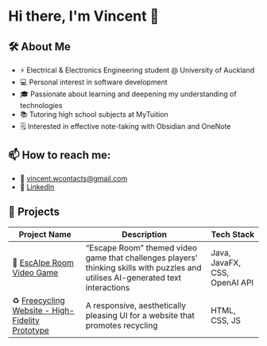 # Hi there, I'm Vincent 👋

## 🛠️ About Me

- ⚡ Electrical & Electronics Engineering student @ University of Auckland
- 💻 Personal interest in software development
- 🎓 Passionate about learning and deepening my understanding of technologies
- 📚 Tutoring high school subjects at MyTuition
- 🗒️ Interested in effective note-taking with Obsidian and OneNote

## 📫 How to reach me:

- 📧 vincent.wcontacts@gmail.com
- 💼 [LinkedIn](https://www.linkedin.com/in/basically-just-vincent/)

## 📂 Projects

| Project Name             | Description                                         | Tech Stack         |
|-----------------|----------------------------------------------------|----------------|
| 🤖 [EscAIpe Room Video Game](https://github.com/yourusername/spotify-lyrics-opener) | “Escape Room” themed video game that challenges players' thinking skills with puzzles and utilises AI-generated text interactions | Java, JavaFX, CSS, OpenAI API |
| ♻️ [Freecycling Website - High-Fidelity Prototype](https://github.com/yourusername/ig-to-discord) |  A responsive, aesthetically pleasing UI for a website that promotes recycling | HTML, CSS, JS |
